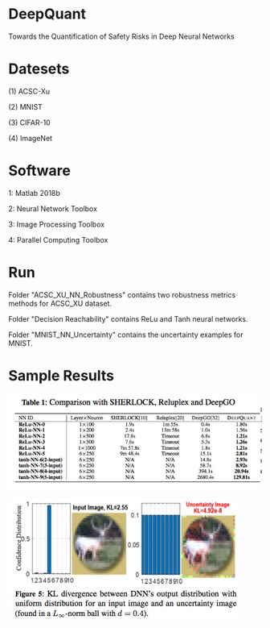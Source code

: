 # DeepQuant
Towards the Quantification of Safety Risks in Deep Neural Networks

# Datesets

(1) ACSC-Xu

(2) MNIST

(3) CIFAR-10

(4) ImageNet

# Software

1: Matlab 2018b

2: Neural Network Toolbox

3: Image Processing Toolbox

4: Parallel Computing Toolbox

# Run

Folder "ACSC_XU_NN_Robustness" contains two robustness metrics methods for ACSC_XU dataset.

Folder "Decision Reachability" contains ReLu and Tanh neural networks.
 
Folder "MNIST_NN_Uncertainty" contains the uncertainty examples for MNIST.

# Sample Results

![alt text](Capture1.jpeg)

![alt text](Capture2.jpeg)
